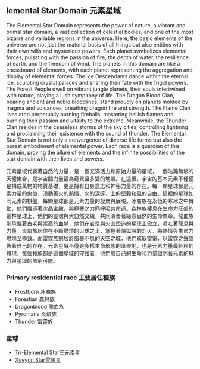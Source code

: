## lemental Star Domain 元素星域

The Elemental Star Domain represents the power of nature, a vibrant and primal star domain, a vast collection of celestial bodies, and one of the most bizarre and variable regions in the universe. Here, the basic elements of the universe are not just the material basis of all things but also entities with their own wills and mysterious powers. Each planet symbolizes elemental forces, pulsating with the passion of fire, the depth of water, the resilience of earth, and the freedom of wind. The planets in this domain are like a chessboard of elements, with each planet representing the aggregation and display of elemental forces. The Ice Descendants dance within the eternal ice, sculpting crystal palaces and sharing their fate with the frigid powers. The Forest People dwell on vibrant jungle planets, their souls intertwined with nature, playing a lush symphony of life. The Dragon Blood Clan, bearing ancient and noble bloodlines, stand proudly on planets molded by magma and volcanoes, breathing dragon fire and strength. The Flame Clan lives atop perpetually burning fireballs, mastering hellish flames and burning their passion and vitality to the extreme. Meanwhile, the Thunder Clan resides in the ceaseless storms of the sky cities, controlling lightning and proclaiming their existence with the sound of thunder. The Elemental Star Domain is not only a convergence of diverse life forms but also the purest embodiment of elemental power. Each race is a guardian of this domain, proving the allure of elements and the infinite possibilities of the star domain with their lives and powers.

元素星域代表著自然的力量，是一個充滿活力和原始力量的星域，一個浩瀚無垠的天體集合，是宇宙間力量最為奇異且多變的地帶。在這裡，宇宙的基本元素不僅僅是構成萬物的物質基礎，更是擁有自身意志和神秘力量的存在。每一顆星球都是元素力量的象徵，湧動著火的熱情、水的深邃、土的堅毅和風的自由。這裡的星球如同元素的棋盤，每顆星球都是元素力量的凝聚與展現。冰裔族在永恆的寒冰之中舞動，他們雕琢著冰晶宮殿，與極寒之力同呼吸共命運。森林族棲息在生命力旺盛的叢林星球上，他們的靈魂與大自然交織，共同演奏著綠意盎然的生命樂章。龍血族則承載著古老與崇高的血脈，他們在岩漿與火山塑造的星球上傲立，噴吐著龍息與力量。炎焰族居住在不斷燃燒的火球之上，掌握著煉獄般的烈火，將熱情與生命力燃燒至極致。而雷霆族則居於風暴不息的天空之城，他們駕馭雷電，以雷霆之聲宣告著自己的存在。元素星域不僅是多樣生命形態的匯聚地，也是元素力量最純粹的體現，每個種族都是這個星域的守護者，他們用自己的生命和力量證明著元素的魅力與星域的無窮可能。

### Primary residential race 主要居住種族
- Frostborn 冰裔族
- Forestian 森林族
- Dragonblood 龍血族
- Pyronians 炎焰族
- Thunder 雷霆族

### 星球
- [Tri-Elemental Star三元素星](Tri-ElementalStar三元素星.md)
- [Xueyun Star雪韻星](XueyunStar雪韻星.md)
